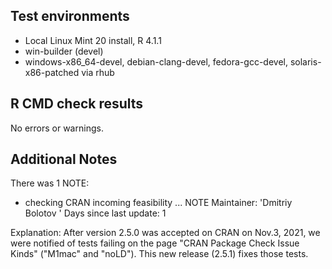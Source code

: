 ## Test environments
* Local Linux Mint 20 install, R 4.1.1
* win-builder (devel)
* windows-x86_64-devel, debian-clang-devel, fedora-gcc-devel, solaris-x86-patched via rhub

## R CMD check results
No errors or warnings.

## Additional Notes
There was 1 NOTE:

* checking CRAN incoming feasibility ... NOTE
Maintainer: 'Dmitriy Bolotov '
Days since last update: 1

Explanation: After version 2.5.0 was accepted on CRAN on Nov.3, 2021, we were notified of tests failing on the page "CRAN Package Check Issue Kinds" ("M1mac" and "noLD"). This new release (2.5.1) fixes those tests.

